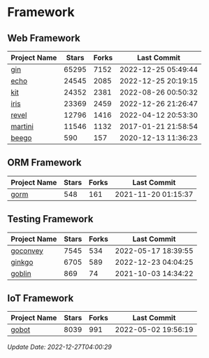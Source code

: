 # Framework

## Web Framework
| Project Name | Stars | Forks | Last Commit |
| ------------ | ----- | ----- | ----------- |
| [gin](https://github.com/gin-gonic/gin) | 65295 | 7152 | 2022-12-25 05:49:44 |
| [echo](https://github.com/labstack/echo) | 24545 | 2085 | 2022-12-25 20:19:15 |
| [kit](https://github.com/go-kit/kit) | 24352 | 2381 | 2022-08-26 00:50:32 |
| [iris](https://github.com/kataras/iris) | 23369 | 2459 | 2022-12-26 21:26:47 |
| [revel](https://github.com/revel/revel) | 12796 | 1416 | 2022-04-12 20:53:30 |
| [martini](https://github.com/go-martini/martini) | 11546 | 1132 | 2017-01-21 21:58:54 |
| [beego](https://github.com/astaxie/beego) | 590 | 157 | 2020-12-13 11:36:23 |

## ORM Framework
| Project Name | Stars | Forks | Last Commit |
| ------------ | ----- | ----- | ----------- |
| [gorm](https://github.com/jinzhu/gorm) | 548 | 161 | 2021-11-20 01:15:37 |

## Testing Framework
| Project Name | Stars | Forks | Last Commit |
| ------------ | ----- | ----- | ----------- |
| [goconvey](https://github.com/smartystreets/goconvey) | 7545 | 534 | 2022-05-17 18:39:55 |
| [ginkgo](https://github.com/onsi/ginkgo) | 6705 | 589 | 2022-12-23 04:04:25 |
| [goblin](https://github.com/franela/goblin) | 869 | 74 | 2021-10-03 14:34:22 |

## IoT Framework
| Project Name | Stars | Forks | Last Commit |
| ------------ | ----- | ----- | ----------- |
| [gobot](https://github.com/hybridgroup/gobot) | 8039 | 991 | 2022-05-02 19:56:19 |

*Update Date: 2022-12-27T04:00:29*